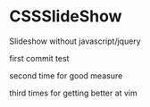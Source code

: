 CSSSlideShow
============

Slideshow without javascript/jquery

first commit test

second time for good measure

third times for getting better at vim